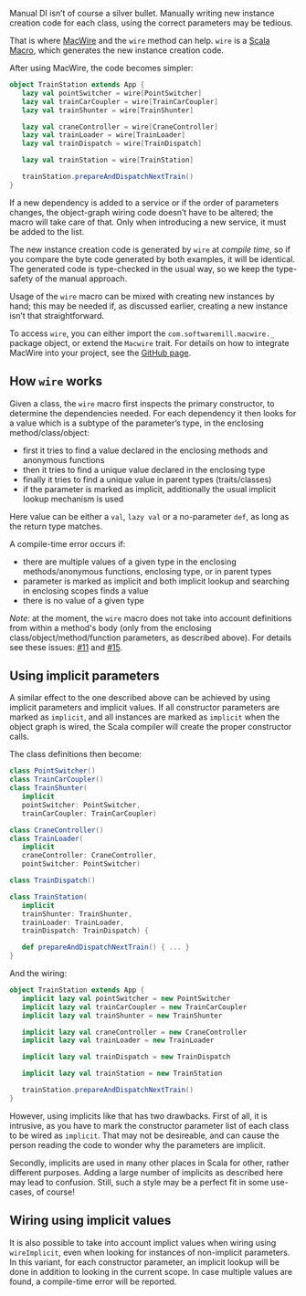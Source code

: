 
Manual DI isn’t of course a silver bullet. Manually writing new instance creation code for each class, using the correct parameters may be tedious.

That is where [MacWire](https://github.com/adamw/macwire) and the `wire` method can help. `wire` is a [Scala Macro](http://scalamacros.org/), which generates the new instance creation code. 

After using MacWire, the code becomes simpler:

````scala
object TrainStation extends App {
   lazy val pointSwitcher = wire[PointSwitcher]
   lazy val trainCarCoupler = wire[TrainCarCoupler]
   lazy val trainShunter = wire[TrainShunter]

   lazy val craneController = wire[CraneController]
   lazy val trainLoader = wire[TrainLoader] 
   lazy val trainDispatch = wire[TrainDispatch]

   lazy val trainStation = wire[TrainStation]

   trainStation.prepareAndDispatchNextTrain() 
} 
````

If a new dependency is added to a service or if the order of parameters changes, the object-graph wiring code doesn’t have to be altered; the macro will take care of that. Only when introducing a new service, it must be added to the list.

The new instance creation code is generated by `wire` at *compile time*, so if you compare the byte code generated by both examples, it will be identical. The generated code is type-checked in the usual way, so we keep the type-safety of the manual approach.

Usage of the `wire` macro can be mixed with creating new instances by hand; this may be needed if, as discussed earlier, creating a new instance isn’t that straightforward.

To access `wire`, you can either import the `com.softwaremill.macwire._` package object, or extend the `Macwire` trait. For details on how to integrate MacWire into your project, see the [GitHub page](https://github.com/adamw/macwire).

## How `wire` works

Given a class, the `wire` macro first inspects the primary constructor, to determine the dependencies needed. For each dependency it then looks for a value which is a subtype of the parameter’s type, in the enclosing method/class/object:

* first it tries to find a value declared in the enclosing methods and anonymous functions
* then it tries to find a unique value declared in the enclosing type
* finally it tries to find a unique value in parent types (traits/classes)
* if the parameter is marked as implicit, additionally the usual implicit lookup mechanism is used

Here value can be either a `val`, `lazy val` or a no-parameter `def`, as long as the return type matches.

A compile-time error occurs if:

* there are multiple values of a given type in the enclosing methods/anonymous functions, enclosing type, or in parent types
* parameter is marked as implicit and both implicit lookup and searching in enclosing scopes finds a value
* there is no value of a given type
 
*Note*: at the moment, the `wire` macro does not take into account definitions from within a method's body (only from the enclosing class/object/method/function parameters, as described above). For details see these issues: [#11](https://github.com/adamw/macwire/issues/11) and [#15](https://github.com/adamw/macwire/issues/15).

## Using implicit parameters

A similar effect to the one described above can be achieved by using implicit parameters and implicit values. If all constructor parameters are marked as `implicit`, and all instances are marked as `implicit` when the object graph is wired, the Scala compiler will create the proper constructor calls.

The class definitions then become:

````scala
class PointSwitcher()
class TrainCarCoupler()
class TrainShunter(
   implicit
   pointSwitcher: PointSwitcher, 
   trainCarCoupler: TrainCarCoupler)

class CraneController()
class TrainLoader(
   implicit
   craneController: CraneController, 
   pointSwitcher: PointSwitcher)

class TrainDispatch()

class TrainStation(
   implicit
   trainShunter: TrainShunter, 
   trainLoader: TrainLoader, 
   trainDispatch: TrainDispatch) {

   def prepareAndDispatchNextTrain() { ... }
}
````

And the wiring:

````scala
object TrainStation extends App {
   implicit lazy val pointSwitcher = new PointSwitcher
   implicit lazy val trainCarCoupler = new TrainCarCoupler
   implicit lazy val trainShunter = new TrainShunter

   implicit lazy val craneController = new CraneController
   implicit lazy val trainLoader = new TrainLoader

   implicit lazy val trainDispatch = new TrainDispatch

   implicit lazy val trainStation = new TrainStation

   trainStation.prepareAndDispatchNextTrain()
}
````

However, using implicits like that has two drawbacks. First of all, it is intrusive, as you have to mark the constructor parameter list of each class to be wired as `implicit`. That may not be desireable, and can cause the person reading the code to wonder why the parameters are implicit. 

Secondly, implicits are used in many other places in Scala for other, rather different purposes. Adding a large number of implicits as described here may lead to confusion. Still, such a style may be a perfect fit in some use-cases, of course!

## Wiring using implicit values

It is also possible to take into account implict values when wiring using `wireImplicit`, even when looking for instances of non-implicit parameters. In this variant, for each constructor parameter, an implicit lookup will be done in addition to looking in the current scope. In case multiple values are found, a compile-time error will be reported.